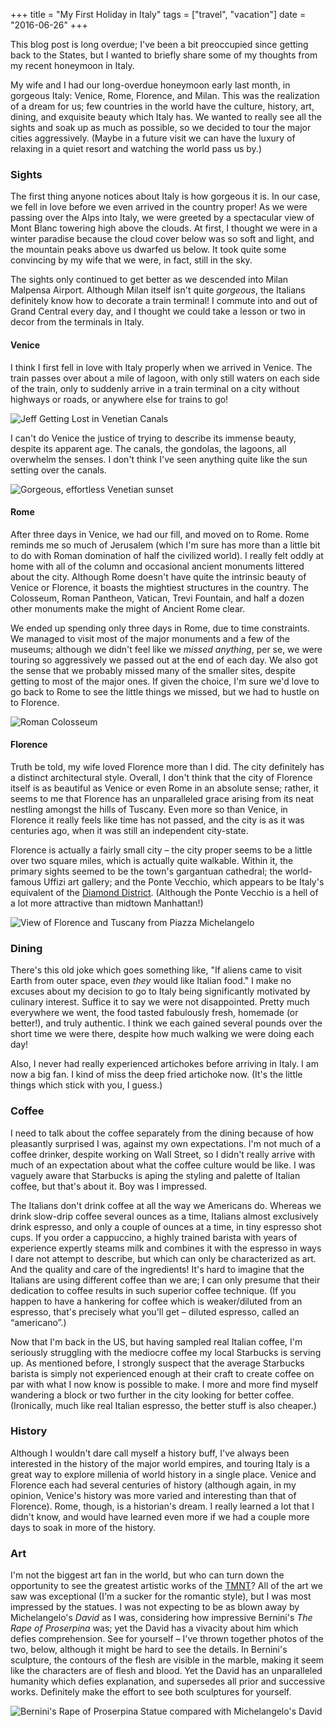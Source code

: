 +++
title = "My First Holiday in Italy"
tags = ["travel", "vacation"]
date = "2016-06-26"
+++


This blog post is long overdue; I've been a bit preoccupied since getting back
to the States, but I wanted to briefly share some of my thoughts from my recent
honeymoon in Italy.

My wife and I had our long-overdue honeymoon early last month, in gorgeous
Italy: Venice, Rome, Florence, and Milan.
This was the realization of a dream for us; few countries in the world have the
culture, history, art, dining, and exquisite beauty which Italy has.
We wanted to really see all the sights and soak up as much as possible, so
we decided to tour the major cities aggressively. (Maybe in a future visit
we can have the luxury of relaxing in a quiet resort and watching the world
pass us by.)

### Sights

The first thing anyone notices about Italy is how gorgeous it is. In our case,
we fell in love before we even arrived in the country proper!
As we were passing over the Alps into Italy,
we were greeted by a spectacular view of Mont Blanc towering high above the clouds.
At first, I thought we were in a winter paradise because the cloud cover below was so
soft and light, and the mountain peaks above us dwarfed us below.
It took quite some convincing by my wife that we were, in fact, still in the sky.

The sights only continued to get better as we descended into Milan Malpensa Airport.
Although Milan itself isn't quite *gorgeous*, the Italians definitely know how
to decorate a train terminal! I commute into and out of Grand Central every day,
and I thought we could take a lesson or two in decor from the terminals in Italy.


#### Venice

I think I first fell in love with Italy properly when we arrived in Venice.
The train passes over about a mile of lagoon, with only still
waters on each side of the train, only to suddenly arrive in a train terminal
on a city without highways or roads, or anywhere else for trains to go!

![Jeff Getting Lost in Venetian Canals](/img/jeff_getting_lost_in_venice.jpg)

I can't do Venice the justice of trying to describe its immense beauty, despite
its apparent age. The canals, the gondolas, the lagoons, all overwhelm the
senses. I don't think I've seen anything quite like the sun setting over the
canals.

![Gorgeous, effortless Venetian sunset](/img/effortless_venetian_sunset.jpg)

#### Rome

After three days in Venice, we had our fill, and moved on to Rome.
Rome reminds me so much of Jerusalem (which I'm sure has more than a little
bit to do with Roman domination of half the civilized world).
I really felt oddly at home with all of the column and occasional ancient
monuments littered about the city. Although Rome doesn't have quite the intrinsic
beauty of Venice or Florence, it boasts the mightiest structures in the country.
The Colosseum, Roman Pantheon, Vatican, Trevi Fountain, and half a dozen other monuments
make the might of Ancient Rome clear.

We ended up spending only three days in Rome, due to time constraints. We
managed to visit most of the major monuments and a few of the museums;
although we didn't feel like we *missed anything*, per se, we were touring
so aggressively we passed out at the end of each day. We also got the sense
that we probably missed many of the smaller sites, despite getting to most of the
major ones. If given the choice, I'm sure we'd love to go back to Rome to see
the little things we missed, but we had to hustle on to Florence.

![Roman Colosseum](/img/roman_colosseum.jpg)

#### Florence

Truth be told, my wife loved Florence more than I did. The city definitely
has a distinct architectural style. Overall, I don't think that the city of
Florence itself is as beautiful as Venice or even Rome in an absolute sense;
rather, it seems to me that Florence has an unparalleled grace arising from its
neat nestling amongst the hills of Tuscany.
Even more so than Venice, in Florence it really feels like
time has not passed, and the city is as it was centuries ago, when it was still
an independent city-state.

Florence is actually a fairly small city &ndash; the city proper seems to be a
little over two square miles, which is actually quite walkable. Within it,
the primary sights seemed to be the town's gargantuan cathedral; the world-famous
Uffizi art gallery; and the Ponte Vecchio, which appears to be Italy's equivalent
of the [Diamond District](https://en.wikipedia.org/wiki/47th_Street_\(Manhattan\)#Diamond_District).
(Although the Ponte Vecchio is a hell of a lot more attractive than midtown
Manhattan!)

![View of Florence and Tuscany from Piazza Michelangelo](/img/piazza_michelangelo_view_of_florence.jpg)


###  Dining

There's this old joke which goes something like, "If aliens came to visit Earth
from outer space, even *they* would like Italian food." I make no excuses about
my decision to go to Italy being significantly motivated by culinary interest.
Suffice it to say we were not disappointed. Pretty much everywhere we went,
the food tasted fabulously fresh, homemade (or better!), and truly authentic.
I think we each gained several pounds over the short time we were there, despite
how much walking we were doing each day!

Also, I never had really experienced artichokes before arriving in Italy. I am
now a big fan. I kind of miss the deep fried artichoke now.
(It's the little things which stick with you, I guess.)

### Coffee

I need to talk about the coffee separately from the dining because of how pleasantly
surprised I was, against my own expectations. I'm not much of a coffee drinker,
despite working on Wall Street, so I didn't really arrive with much of an expectation
about what the coffee culture would be like. I was vaguely aware that Starbucks
is aping the styling and palette of Italian coffee, but that's about it.
Boy was I impressed.

The Italians don't drink coffee at all the way we Americans do. Whereas we drink
slow-drip coffee several ounces as a time, Italians almost exclusively drink
espresso, and only a couple of ounces at a time, in tiny espresso shot cups.
If you order a cappuccino, a highly trained barista with years of experience
expertly steams milk and combines it with the espresso in ways I dare not attempt
to describe, but which can only be characterized as art. And the quality and
care of the ingredients! It's hard to imagine that the Italians are using different
coffee than we are; I can only presume that their dedication to coffee results in
such superior coffee technique.
(If you happen to have a hankering for coffee which is weaker/diluted from an espresso, that's
precisely what you'll get &ndash; diluted espresso, called an &ldquo;americano&rdquo;.)

Now that I'm back in the US, but having sampled real Italian coffee, I'm seriously
struggling with the mediocre coffee my local Starbucks is serving up. As mentioned
before, I strongly suspect that the average Starbucks barista is simply not experienced
enough at their craft to create coffee on par with what I now know is possible to make.
I more and more find myself wandering a block or two further in the city looking
for better coffee. (Ironically, much like real Italian espresso, the better
stuff is also cheaper.)

### History

Although I wouldn't dare call myself a history buff, I've always been interested
in the history of the major world empires, and touring Italy is a great way to
explore millenia of world history in a single place. Venice and Florence each
had several centuries of history (although again, in my opinion, Venice's history
was more varied and interesting than that of Florence).
Rome, though, is a historian's dream. I really learned a lot that I didn't
know, and would have learned even more if we had a couple more days to
soak in more of the history.

### Art

I'm not the biggest art fan in the world, but who can turn down the opportunity
to see the greatest artistic works of the
[TMNT](https://en.wikipedia.org/wiki/Teenage_Mutant_Ninja_Turtles)?
All of the art we saw was exceptional (I'm a sucker for the romantic style),
but I was most impressed by the statues.
I was not expecting to be as blown away by Michelangelo's *David* as I was,
considering how impressive Bernini's *The Rape of Proserpina* was;
yet the David has a vivacity about him which defies comprehension.
See for yourself &ndash; I've thrown together photos of the two, below,
although it might be hard to see the details. In Bernini's sculpture,
the contours of the flesh are visible in the marble, making it seem like the
characters are of flesh and blood. Yet the David has an unparalleled humanity
which defies explanation, and supersedes all prior and successive works.
Definitely make the effort to see both sculptures for yourself.

![Bernini's Rape of Proserpina Statue compared with Michelangelo's David](/img/bernini_vs_michelangelo.jpg)

